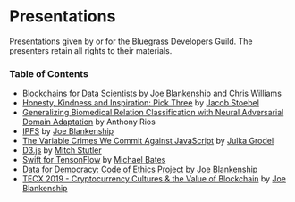# Presentations

Presentations given by or for the Bluegrass Developers Guild. The presenters retain all rights to their materials.

### Table of Contents

* [Blockchains for Data Scientists](https://github.com/joeblankenship1/presentations/blob/master/BDSG_blockchaintech.pdf) by [Joe Blankenship](https://thejoeblankenship.com/) and Chris Williams
* [Honesty, Kindness and Inspiration: Pick Three](https://github.com/jstoebel/critical_response_talk) by [Jacob Stoebel](http://www.jstoebel.com/)
* [Generalizing Biomedical Relation Classification with Neural Adversarial Domain Adaptation](https://github.com/joeblankenship1/presentations/blob/master/BDSG_relationExtraction.pdf) by Anthony Rios
* [IPFS](https://github.com/bluegrass-devs/presentations/blob/master/BDSG_IPFS.pdf) by [Joe Blankenship](https://thejoeblankenship.com/)
* [The Variable Crimes We Commit Against JavaScript](https://github.com/bluegrass-devs/presentations/blob/master/BDSG_The_Variable_Crimes_We_Commit_Against_JavaScript.pdf) by [Julka Grodel](https://github.com/julka)
* [D3.js](https://github.com/bluegrass-devs/presentations/blob/master/D3js-6-28.pptx) by [Mitch Stutler](http://mitchstutler.com/)
* [Swift for TensonFlow](https://github.com/bluegrass-devs/presentations/blob/master/Swift_for_Tensorflow.pdf) by [Michael Bates](http://mklbtz.com/)
* [Data for Democracy: Code of Ethics Project](https://github.com/bluegrass-devs/presentations/blob/master/BDSG_d4d_ethics.pdf) by [Joe Blankenship](https://thejoeblankenship.com/)
* [TECX 2019 - Cryptocurrency Cultures & the Value of Blockchain](https://github.com/bluegrass-devs/presentations/blob/master/BDSG_tecx_2019_blockchain.pdf) by [Joe Blankenship](https://thejoeblankenship.com/)


